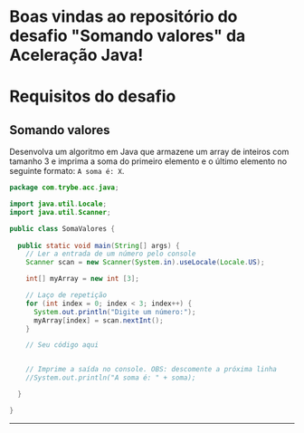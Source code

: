 # Boas vindas ao repositório do desafio "Somando valores" da Aceleração Java!


# Requisitos do desafio

## Somando valores 


Desenvolva um algoritmo em Java que armazene um array de inteiros com tamanho 3 e imprima a soma do primeiro elemento e o último elemento no seguinte formato: `A soma é: X`. 

```java
package com.trybe.acc.java;

import java.util.Locale;
import java.util.Scanner;

public class SomaValores {
	
  public static void main(String[] args) {
    // Ler a entrada de um número pelo console
    Scanner scan = new Scanner(System.in).useLocale(Locale.US);

    int[] myArray = new int [3]; 

    // Laço de repetição 
    for (int index = 0; index < 3; index++) {
      System.out.println("Digite um número:");
      myArray[index] = scan.nextInt();
    }

    // Seu código aqui


    // Imprime a saída no console. OBS: descomente a próxima linha
    //System.out.println("A soma é: " + soma);

  }

}
```


---
